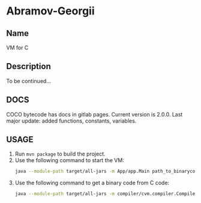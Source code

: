 # Abramov-Georgii

## Name

VM for C

## Description

To be continued...

## DOCS

COCO bytecode has docs in gitlab pages.
Current version is 2.0.0. Last major update: added functions, constants, variables.

## USAGE

1. Run `mvn package` to build the project.
2. Use the following command to start the VM:
   ```bash
   java --module-path target/all-jars -m App/app.Main path_to_binarycode
3. Use the following command to get a binary code from C code:
   ```bash
   java --module-path target/all-jars -m compiler/cvm.compiler.Compiler input_file_path output_file_path
